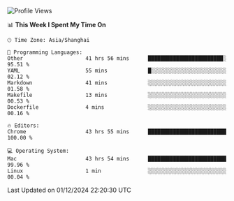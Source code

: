 <!--START_SECTION:waka-->
![Profile Views](http://img.shields.io/badge/Profile%20Views-0-blue)

📊 **This Week I Spent My Time On** 

```text
🕑︎ Time Zone: Asia/Shanghai

💬 Programming Languages: 
Other                    41 hrs 56 mins      ████████████████████████░   95.51 % 
YAML                     55 mins             █░░░░░░░░░░░░░░░░░░░░░░░░   02.12 % 
Markdown                 41 mins             ░░░░░░░░░░░░░░░░░░░░░░░░░   01.58 % 
Makefile                 13 mins             ░░░░░░░░░░░░░░░░░░░░░░░░░   00.53 % 
Dockerfile               4 mins              ░░░░░░░░░░░░░░░░░░░░░░░░░   00.16 % 

🔥 Editors: 
Chrome                   43 hrs 55 mins      █████████████████████████   100.00 % 

💻 Operating System: 
Mac                      43 hrs 54 mins      █████████████████████████   99.96 % 
Linux                    1 min               ░░░░░░░░░░░░░░░░░░░░░░░░░   00.04 % 
```


 Last Updated on 01/12/2024 22:20:30 UTC
<!--END_SECTION:waka-->